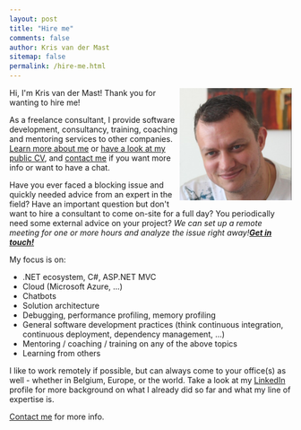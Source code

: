 ```yaml
---
layout: post
title: "Hire me"
comments: false
author: Kris van der Mast
sitemap: false
permalink: /hire-me.html
---
```


<a href="/images/bio-photo.png"><img width="200" height="200" title="kris-400x400" align="right" style="border: 0px currentColor; border-image: none; padding-top: 0px; padding-right: 0px; padding-left: 0px; float: right; display: inline; background-image: none;" alt="kris-400x400" src="/images/bio-photo.png" border="0"></a>

Hi, I'm Kris van der Mast! Thank you for wanting to hire me!

As a freelance consultant, I provide software development, consultancy, training, coaching and mentoring services to other companies. [Learn more about me](/about-me.html) or [have a look at my public CV](http://stackoverflow.com/cv/krisvandermast), and [contact me](/contact-me.html) if you want more info or want to have a chat.

<p class="notice--success">
  Have you ever faced a blocking issue and quickly needed advice from an expert in the field? Have an important question but don't want to hire a consultant to come on-site for a full day? You periodically need some external advice on your project? <em>We can set up a remote meeting for one or more hours and analyze the issue right away!<b><a href="/contact-me.html">Get in touch!</a></b></em>
</p>

My focus is on:

* .NET ecosystem, C#, ASP.NET MVC
* Cloud (Microsoft Azure, ...)
* Chatbots
* Solution architecture
* Debugging, performance profiling, memory profiling
* General software development practices (think continuous integration, continuous deployment, dependency management, ...)
* Mentoring / coaching / training on any of the above topics
* Learning from others

I like to work remotely if possible, but can always come to your office(s) as well - whether in Belgium, Europe, or the world. Take a look at my [LinkedIn](http://www.linkedin.com/in/krisvandermast) profile for more background on what I already did so far and what my line of expertise is.

[Contact me](/contact-me.html) for more info.